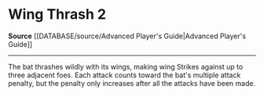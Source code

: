﻿---
actions: '[two-actions]'
id: '557'
name: Wing Thrash
rarity: Common
source: '[[DATABASE/source/Advanced Player''s Guide|Advanced Player''s Guide]]'
type: Action

---
# Wing Thrash <span class="action-icon">2</span>

**Source** [[DATABASE/source/Advanced Player's Guide|Advanced Player's Guide]]

---
The bat thrashes wildly with its wings, making wing Strikes against up to three adjacent foes. Each attack counts toward the bat's multiple attack penalty, but the penalty only increases after all the attacks have been made.